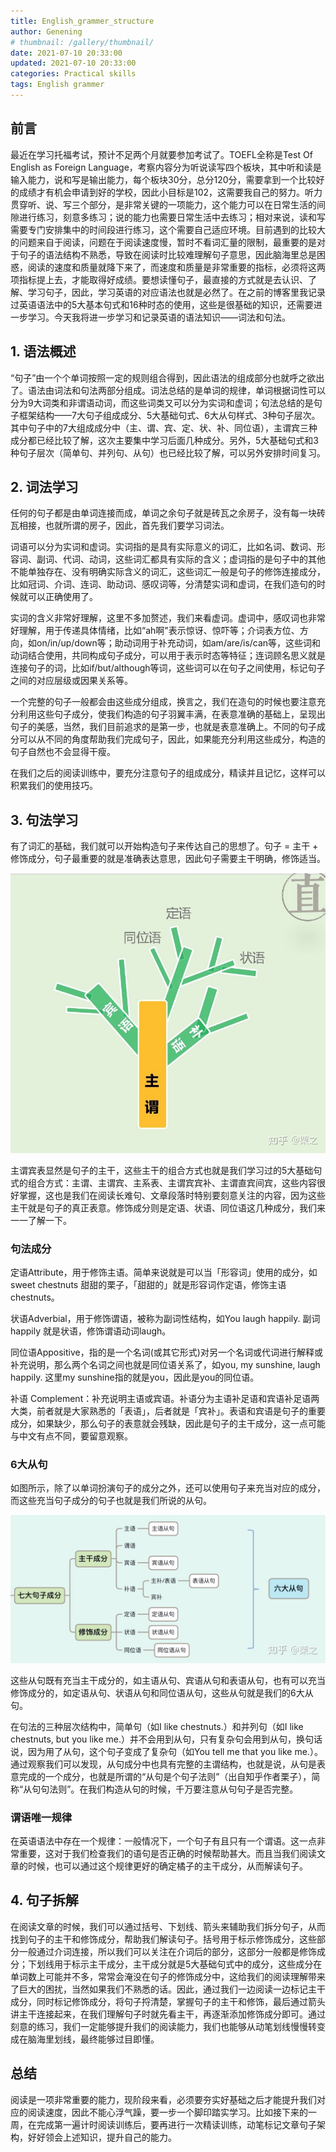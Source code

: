 ```yaml
---
title: English_grammer_structure
author: Genening
# thumbnail: /gallery/thumbnail/
date: 2021-07-10 20:33:00
updated: 2021-07-10 20:33:00
categories: Practical skills
tags: English grammer
---
```


## 前言
最近在学习托福考试，预计不足两个月就要参加考试了。TOEFL全称是Test Of English as Foreign Language，考察内容分为听说读写四个板块，其中听和读是输入能力，说和写是输出能力，每个板块30分，总分120分，需要拿到一个比较好的成绩才有机会申请到好的学校，因此小目标是102，这需要我自己的努力。听力贯穿听、说、写三个部分，是非常关键的一项能力，这个能力可以在日常生活的间隙进行练习，刻意多练习；说的能力也需要日常生活中去练习；相对来说，读和写需要专门安排集中的时间段进行练习，这个需要自己适应环境。目前遇到的比较大的问题来自于阅读，问题在于阅读速度慢，暂时不看词汇量的限制，最重要的是对于句子的语法结构不熟悉，导致在阅读时比较难理解句子意思，因此脑海里总是困惑，阅读的速度和质量就降下来了，而速度和质量是非常重要的指标，必须将这两项指标提上去，才能取得好成绩。要想读懂句子，最直接的方式就是去认识、了解、学习句子，因此，学习英语的对应语法也就是必然了。在之前的博客里我记录过英语语法中的5大基本句式和16种时态的使用，这些是很基础的知识，还需要进一步学习。今天我将进一步学习和记录英语的语法知识——词法和句法。

<!--more-->

## 1. 语法概述
“句子”由一个个单词按照一定的规则组合得到，因此语法的组成部分也就呼之欲出了。语法由词法和句法两部分组成。词法总结的是单词的规律，单词根据词性可以分为9大词类和非谓语动词，而这些词类又可以分为实词和虚词；句法总结的是句子框架结构——7大句子组成成分、5大基础句式、6大从句样式、3种句子层次。其中句子中的7大组成成分中（主、谓、宾、定、状、补、同位语），主谓宾三种成分都已经比较了解，这次主要集中学习后面几种成分。另外，5大基础句式和3种句子层次（简单句、并列句、从句）也已经比较了解，可以另外安排时间复习。

## 2. 词法学习
任何的句子都是由单词连接而成，单词之余句子就是砖瓦之余房子，没有每一块砖瓦相接，也就所谓的房子，因此，首先我们要学习词法。

词语可以分为实词和虚词。实词指的是具有实际意义的词汇，比如名词、数词、形容词、副词、代词、动词，这些词汇都具有实际的含义；虚词指的是句子中的其他不能单独存在、没有明确实际含义的词汇，这些词汇一般是句子的修饰连接成分，比如冠词、介词、连词、助动词、感叹词等，分清楚实词和虚词，在我们造句的时候就可以正确使用了。

实词的含义非常好理解，这里不多加赘述，我们来看虚词。虚词中，感叹词也非常好理解，用于传递具体情绪，比如“ah啊"表示惊讶、惊吓等；介词表方位、方向，如on/in/up/down等；助动词用于补充动词，如am/are/is/can等，这些词和动词结合使用，共同构成句子成分，可以用于表示时态等特征；连词顾名思义就是连接句子的词，比如if/but/although等词，这些词可以在句子之间使用，标记句子之间的对应层级或因果关系等。

一个完整的句子一般都会由这些成分组成，换言之，我们在造句的时候也要注意充分利用这些句子成分，使我们构造的句子羽翼丰满，在表意准确的基础上，呈现出句子的美感，当然，我们目前追求的是第一步，也就是表意准确上。不同的句子成分可以从不同的角度帮助我们完成句子，因此，如果能充分利用这些成分，构造的句子自然也不会显得干瘦。

在我们之后的阅读训练中，要充分注意句子的组成成分，精读并且记忆，这样可以积累我们的使用技巧。

## 3. 句法学习
有了词汇的基础，我们就可以开始构造句子来传达自己的思想了。句子 = 主干 + 修饰成分，句子最重要的就是准确表达意思，因此句子需要主干明确，修饰适当。

![structure](English-grammer-structure/structure.jpg)

主谓宾表显然是句子的主干，这些主干的组合方式也就是我们学习过的5大基础句式的组合方式：主谓、主谓宾、主系表、主谓宾宾补、主谓直宾间宾，这些内容很好掌握，这也是我们在阅读长难句、文章段落时特别要刻意关注的内容，因为这些主干就是句子的真正表意。修饰成分则是定语、状语、同位语这几种成分，我们来一一了解一下。

### 句法成分
定语Attribute，用于修饰主语。简单来说就是可以当「形容词」使用的成分，如sweet chestnuts 甜甜的栗子，「甜甜的」就是形容词作定语，修饰主语chestnuts。

状语Adverbial，用于修饰谓语，被称为副词性结构，如You laugh happily. 副词 happily 就是状语，修饰谓语动词laugh。

同位语Appositive，指的是一个名词(或其它形式)对另一个名词或代词进行解释或补充说明，那么两个名词之间也就是同位语关系了，如you, my sunshine, laugh happily. 这里my sunshine指的就是you，因此是you的同位语。

补语 Complement：补充说明主语或宾语。补语分为主语补足语和宾语补足语两大类，前者就是大家熟悉的「表语」，后者就是「宾补」。表语和宾语是句子的重要成分，如果缺少，那么句子的表意就会残缺，因此是句子的主干成分，这一点可能与中文有点不同，要留意观察。

### 6大从句
如图所示，除了以单词扮演句子的成分之外，还可以使用句子来充当对应的成分，而这些充当句子成分的句子也就是我们所说的从句。

![components](English-grammer-structure/components.jpg)

这些从句既有充当主干成分的，如主语从句、宾语从句和表语从句，也有可以充当修饰成分的，如定语从句、状语从句和同位语从句，这些从句就是我们的6大从句。

在句法的三种层次结构中，简单句（如I like chestnuts.）和并列句（如I like chestnuts, but you like me.）并不会用到从句，只有复杂句会用到从句，换句话说，因为用了从句，这个句子变成了复杂句（如You tell me that you like me.）。通过观察我们可以发现，从句成分中也具有完整的主谓结构，也就是说，从句是表意完成的一个成分，也就是所谓的“从句是个句子法则”（出自知乎作者栗子），简称“从句句法则”。在我们构造从句的时候，千万要注意从句句子是否完整。

### 谓语唯一规律
在英语语法中存在一个规律：一般情况下，一个句子有且只有一个谓语。这一点非常重要，这对于我们检查我们的语句是否正确的时候帮助甚大。而且当我们阅读文章的时候，也可以通过这个规律更好的确定橘子的主干成分，从而解读句子。

## 4. 句子拆解
在阅读文章的时候，我们可以通过括号、下划线、箭头来辅助我们拆分句子，从而找到句子的主干和修饰成分，帮助我们解读句子。括号用于标示修饰成分，这些部分一般通过介词连接，所以我们可以关注在介词后的部分，这部分一般都是修饰成分；下划线用于标示主干成分，主干成分就是5大基础句式中的成分，这些成分在单词数上可能并不多，常常会淹没在句子的修饰成分中，这给我们的阅读理解带来了巨大的困扰，当然如果我们不熟悉的话。因此，通过我们一边阅读一边标记主干成分，同时标记修饰成分，将句子捋清楚，掌握句子的主干和修饰，最后通过箭头讲主干连接起来，在我们理解句子时就先看主干，再逐渐添加修饰成分即可。通过刻意的练习，我们一定能够提升我们的阅读能力，我们也能够从动笔划线慢慢转变成在脑海里划线，最终能够过目即懂。

## 总结
阅读是一项非常重要的能力，现阶段来看，必须要夯实好基础之后才能提升我们对应的阅读速度，因此不能心浮气躁，要一步一个脚印踏实学习。比如接下来的一周，在完成第一遍计时阅读训练后，要再进行一次精读训练，动笔标记文章句子架构，好好领会上述知识，提升自己的能力。